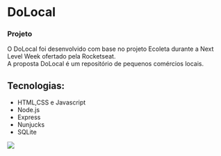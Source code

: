 # DoLocal


### Projeto 
O DoLocal foi desenvolvido com base no projeto Ecoleta durante a Next Level Week ofertado pela Rocketseat. <br>
A proposta DoLocal é um repositório de pequenos comércios locais. 


## Tecnologias:
- HTML,CSS e Javascript
- Node.js
- Express
- Nunjucks
- SQLite

![](Screencast_DoLocal.gif)
